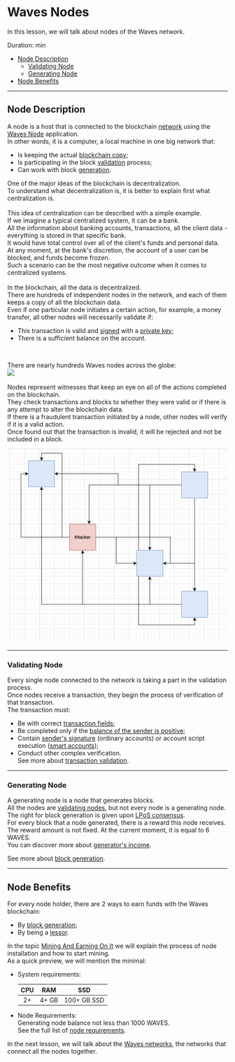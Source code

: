 # Waves Nodes #

In this lesson, we will talk about nodes of the Waves network.

Duration: <span></span> min

  - [Node Description](#node-description)
    - [Validating Node](#validating-node)
    - [Generating Node](#generating-node)
  - [Node Benefits](#node-benefits)

---

## Node Description ##

A node is a host that is connected to the blockchain [network]() using the [Waves Node](https://github.com/wavesplatform/Waves) application.<br>
In other words, it is a computer, a local machine in one big network that:<br>
- Is keeping the actual [blockchain copy](https://docs.waves.tech/en/waves-node/options-for-getting-actual-blockchain/state-downloading-and-applying);<br>
- Is participating in the block [validation]() process;<br>
- Can work with block [generation]().<br>

One of the major ideas of the blockchain is decentralization.<br>
To understand what decentralization is, it is better to explain first what centralization is.
<br><br>
This idea of centralization can be described with a simple example.<br>
If we imagine a typical centralized system, it can be a bank.<br>
All the information about banking accounts, transactions, all the client data - everything is stored in that specific bank.<br>
It would have total control over all of the client's funds and personal data.<br>
At any moment, at the bank's discretion, the account of a user can be blocked, and funds become frozen.<br>
Such a scenario can be the most negative outcome when it comes to centralized systems.<br>
<br>
In the blockchain, all the data is decentralized.<br> 
There are hundreds of independent nodes in the network, and each of them keeps a copy of all the blockchain data.<br>
Even if one particular node initiates a certain action, for example, a money transfer, all other nodes will necessarily validate if:
- This transaction is valid and [signed](https://docs.waves.tech/en/blockchain/transaction/transaction-proof#transaction-signature:~:text=of%20proofs.-,Transaction%20Signature,-If%20the%20transaction) with a [private key](https://docs.waves.tech/en/blockchain/glossary#private-key:~:text=the%20next%20block.-,Private%20key,-The%20private%20key);
- There is a sufficient balance on the account.
<br>

There are nearly hundreds Waves nodes across the globe:<br>
<img width="700px" src="https://miro.medium.com/max/1400/0*jLB-75Xqyrgw8rPk">

Nodes represent witnesses that keep an eye on all of the actions completed on the blockchain.<br>
They check transactions and blocks to whether they were valid or if there is any attempt to alter the blockchain data.<br>
If there is a fraudulent transaction initiated by a node, other nodes will verify if it is a valid action.<br>
Once found out that the transaction is invalid, it will be rejected and not be included in a block.<br>

![](./images/attacker.png)<br>
<!-- It is necessary to depict how a fraudulent attack of one node can look like. -->

---

### Validating Node ###

Every single node connected to the network is taking a part in the validation process.<br>
Once nodes receive a transaction, they begin the process of verification of that transaction.<br>
The transaction must:
- Be with correct [transaction fields](https://docs.waves.tech/en/blockchain/transaction/transaction-validation#:~:text=the%20following%20checks%3A-,Transaction%20fields%20check%20including,-%3A);
- Be completed only if the [balance of the sender is positive](https://docs.waves.tech/en/blockchain/transaction/transaction-validation#:~:text=the%20transaction%20type.-,Sender%27s%20balance%20check,-.);
- Contain [sender's signature](https://docs.waves.tech/en/blockchain/transaction/#sender-and-signature:~:text=Transaction%20Type%20article.-,Sender%20and%20Signature,-Each%20transaction%20contains) (ordinary accounts) or account script execution ([smart accounts](#chapter_with_smart_accounts));
- Conduct other complex verification.<br>
    See more about [transaction validation](https://docs.waves.tech/ru/blockchain/transaction/transaction-validation).

---

### Generating Node ###

A generating node is a node that generates blocks.<br>
All the nodes are [validating nodes](#validating-node), but not every node is a generating node.<br>
The right for block generation is given upon [LPoS consensus](#linke_to_first_chapter).<br>
For every block that a node generated, there is a reward this node receives.<br>
The reward amount is not fixed. At the current moment, it is equal to 6 WAVES.<br>
You can discover more about [generator's income](https://docs.waves.tech/en/blockchain/mining/).<br>

See more about [block generation](#next_chapter).

---

## Node Benefits ##

For every node holder, there are 2 ways to earn funds with the Waves blockchain:<br>

- By [block generation](#generating-node);
- By being a [lessor](https://docs.waves.tech/en/blockchain/transaction-type/lease-transaction).

In the topic [Mining And Earning On It]() we will explain the process of node installation and how to start mining.<br>
As a quick preview, we will mention the minimal:

- System requirements:<br>
    
    | CPU | RAM | SSD | 
    | :----------:  | :----------:  | :----------: 
    | 2+ | 4+ GB| 100+ GB SSD|

- Node Requirements:<br>
    Generating node balance not less than 1000 WAVES.<br>
    See the full list of [node requirements](https://docs.waves.tech/en/blockchain/node/mining-node#:~:text=A%20node%20can%20generate%20blocks%20if%20the%20following%20conditions%20are%20met%3A).

In the next lesson, we will talk about the [Waves networks](), the networks that connect all the nodes together.<br>
